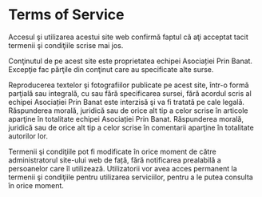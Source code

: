 # Terms of Service

Accesul şi utilizarea acestui site web confirmă faptul că aţi acceptat tacit termenii şi condiţiile scrise mai jos.

Conţinutul de pe acest site este proprietatea echipei Asociației Prin Banat. Excepţie fac părţile din conţinut care au specificate alte surse.

Reproducerea textelor şi fotografiilor publicate pe acest site, într-o formă parţială sau integrală, cu sau fără specificarea sursei, fără acordul scris al echipei Asociației Prin Banat este interzisă şi va fi tratată pe cale legală. Răspunderea morală, juridică sau de orice alt tip a celor scrise în articole aparţine în totalitate echipei Asociației Prin Banat. Răspunderea morală, juridică sau de orice alt tip a celor scrise în comentarii aparţine în totalitate autorilor lor.

Termenii şi condiţiile pot fi modificate în orice moment de către administratorul site-ului web de față, fără notificarea prealabilă a persoanelor care îl utilizează. Utilizatorii vor avea acces permanent la termenii şi condiţiile pentru utilizarea serviciilor, pentru a le putea consulta în orice moment.
